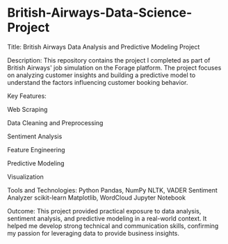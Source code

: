 # British-Airways-Data-Science-Project

Title: British Airways Data Analysis and Predictive Modeling Project

Description:
This repository contains the project I completed as part of British Airways' job simulation on the Forage platform. The project focuses on analyzing customer insights and building a predictive model to understand the factors influencing customer booking behavior.

Key Features:

Web Scraping

Data Cleaning and Preprocessing

Sentiment Analysis

Feature Engineering

Predictive Modeling

Visualization

Tools and Technologies:
Python
Pandas, NumPy
NLTK, VADER Sentiment Analyzer
scikit-learn
Matplotlib, WordCloud
Jupyter Notebook

Outcome:
This project provided practical exposure to data analysis, sentiment analysis, and predictive modeling in a real-world context. It helped me develop strong technical and communication skills, confirming my passion for leveraging data to provide business insights.
